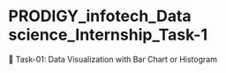 # PRODIGY_infotech_Data science_Internship_Task-1

📓 Task-01: Data Visualization with Bar Chart or Histogram
